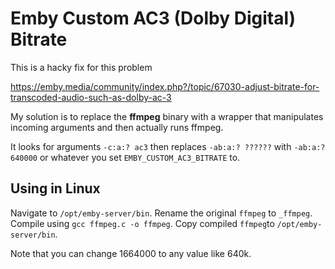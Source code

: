 # Emby Custom AC3 (Dolby Digital) Bitrate

This is a hacky fix for this problem

https://emby.media/community/index.php?/topic/67030-adjust-bitrate-for-transcoded-audio-such-as-dolby-ac-3

My solution is to replace the **ffmpeg** binary with a wrapper that manipulates incoming arguments and then actually runs ffmpeg.

It looks for arguments `-c:a:? ac3` then replaces `-ab:a:? ??????` with `-ab:a:? 640000` or whatever you set `EMBY_CUSTOM_AC3_BITRATE` to.

## Using in Linux

Navigate to `/opt/emby-server/bin`. Rename the original `ffmpeg` to `_ffmpeg`. <br> 
Compile using `gcc ffmpeg.c -o ffmpeg`. Copy compiled `ffmpeg`to `/opt/emby-server/bin`.

Note that you can change 1664000 to any value like 640k.
